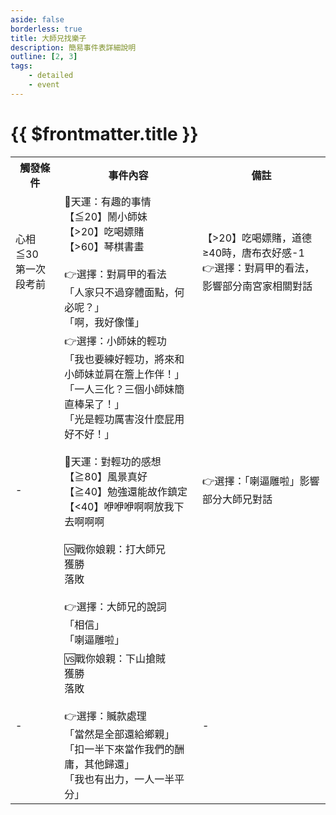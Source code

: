 ```yaml
---
aside: false
borderless: true
title: 大師兄找樂子
description: 簡易事件表詳細說明
outline: [2, 3]
tags:
    - detailed
    - event
---
```


# {{ $frontmatter.title }}

<Table class="timeline-table">
    <tr class="timeline-header">
        <th>觸發條件</th>
        <th>事件內容</th>
        <th>備註</th>
    </tr>
	<tr>
		<td>
		心相≦30<br>
		第一次段考前<br>
		</td>
		<td>
			🎲天運：有趣的事情<br>
			<span title="👉選擇：小師妹的輕功">【≦20】鬧小師妹 </span> <br>
			<span title="道德<40，唐布衣好感+3、名聲-1、🆚戰你娘親：下山搶賊">【>20】吃喝嫖賭 </span> <br>
			<span title="👉選擇：對肩甲的看法">【>60】琴棋書畫 </span>  <br>
			<br>
			👉選擇：對肩甲的看法 <br>
			<span title="唐布衣-1、南宮世家+1、支持肩甲">「人家只不過穿體面點，何必呢？」</span> <br>
			<span title="嘴力+1、唐布衣+1、獲得【大師兄的塗鴉】、不支持肩甲">「啊，我好像懂」</span>  <br>
		</td>
		<td>
			【>20】吃喝嫖賭，道德≥40時，唐布衣好感-1 <br>
			👉選擇：對肩甲的看法，影響部分南宮家相關對話 <br>
		</td>
	</tr>
	<tr>
		<td>-</td>
		<td>
			👉選擇：小師妹的輕功 <br>
			<span title="性情+1、獲得秘笈《逍遙遊腿法》">「我也要練好輕功，將來和小師妹並肩在簷上作伴！」</span> <br>
			<span title="唐布衣+2">「一人三化？三個小師妹簡直棒呆了！」</span>  <br>
			<span title="修養-1、性情+1、處世+1">「光是輕功厲害沒什麼屁用好不好！」</span>  <br>
			<br>
			<span title="輕功正向補正">🎲天運：對輕功的感想</span><br>
			<span title="性情+1">【≧80】風景真好 </span> <br>
			<span title="處世-1、🆚戰你娘親：打大師兄">【≧40】勉強還能故作鎮定 </span> <br>
			<span title="性情-2、嘴力+1、輕功+1、唐默鈴+1、心相+20">【<40】咿咿咿啊啊放我下去啊啊啊 </span> <br>
			<br>
			🆚戰你娘親：打大師兄<br>
			<span title="武學+2、👉選擇：大師兄的說詞">獲勝</span> <br>
			<span title="武學+2、👉選擇：大師兄的說詞">落敗</span> <br>
			<br>
			👉選擇：大師兄的說詞 <br>
			<span title="心相+20、唐布衣+1">「相信」</span> <br>
			<span title="心相+20、唐布衣+1">「喇逼雕啦」</span>  <br>
		</td>
		<td>👉選擇：「喇逼雕啦」影響部分大師兄對話</td>
	</tr>
	<tr>
		<td>-</td>
		<td>
			🆚戰你娘親：下山搶賊 <br>
			<span title="武學+2、名聲+1">獲勝</span> <br>
			<span title="武學+2">落敗</span>  <br>
			<br>
			👉選擇：贓款處理 <br>
			<span title="名聲+2、道德+1、唐中翎+1、唐布衣-1">「當然是全部還給鄉親」</span> <br>
			<span title="名聲+1、處世-1、唐布衣+1、銀兩+500">「扣一半下來當作我們的酬庸，其他歸還」</span>  <br>
			<span title="嘴力+1、道德-1、處世-1、性情+1、銀兩+2000">「我也有出力，一人一半平分」</span>  <br>
		</td>
		<td>-</td>
	</tr>
</table>
